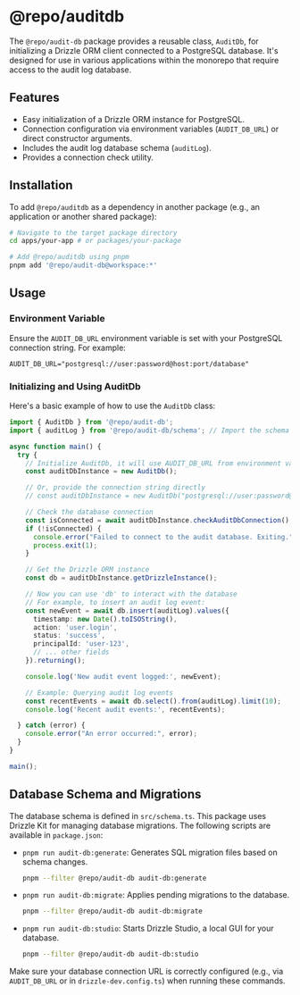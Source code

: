 # @repo/auditdb

The `@repo/audit-db` package provides a reusable class, `AuditDb`, for initializing a Drizzle ORM client connected to a PostgreSQL database. It's designed for use in various applications within the monorepo that require access to the audit log database.

## Features

-   Easy initialization of a Drizzle ORM instance for PostgreSQL.
-   Connection configuration via environment variables (`AUDIT_DB_URL`) or direct constructor arguments.
-   Includes the audit log database schema (`auditLog`).
-   Provides a connection check utility.

## Installation

To add `@repo/auditdb` as a dependency in another package (e.g., an application or another shared package):

```sh
# Navigate to the target package directory
cd apps/your-app # or packages/your-package

# Add @repo/auditdb using pnpm
pnpm add '@repo/audit-db@workspace:*'
```

## Usage

### Environment Variable

Ensure the `AUDIT_DB_URL` environment variable is set with your PostgreSQL connection string. For example:

```env
AUDIT_DB_URL="postgresql://user:password@host:port/database"
```

### Initializing and Using AuditDb

Here's a basic example of how to use the `AuditDb` class:

```typescript
import { AuditDb } from '@repo/audit-db';
import { auditLog } from '@repo/audit-db/schema'; // Import the schema if you need to reference tables directly

async function main() {
  try {
    // Initialize AuditDb, it will use AUDIT_DB_URL from environment variables
    const auditDbInstance = new AuditDb();

    // Or, provide the connection string directly
    // const auditDbInstance = new AuditDb("postgresql://user:password@host:port/database");

    // Check the database connection
    const isConnected = await auditDbInstance.checkAuditDbConnection();
    if (!isConnected) {
      console.error("Failed to connect to the audit database. Exiting.");
      process.exit(1);
    }

    // Get the Drizzle ORM instance
    const db = auditDbInstance.getDrizzleInstance();

    // Now you can use 'db' to interact with the database
    // For example, to insert an audit log event:
    const newEvent = await db.insert(auditLog).values({
      timestamp: new Date().toISOString(),
      action: 'user.login',
      status: 'success',
      principalId: 'user-123',
      // ... other fields
    }).returning();

    console.log('New audit event logged:', newEvent);

    // Example: Querying audit log events
    const recentEvents = await db.select().from(auditLog).limit(10);
    console.log('Recent audit events:', recentEvents);

  } catch (error) {
    console.error("An error occurred:", error);
  }
}

main();
```

## Database Schema and Migrations

The database schema is defined in `src/schema.ts`. This package uses Drizzle Kit for managing database migrations. The following scripts are available in `package.json`:

-   `pnpm run audit-db:generate`: Generates SQL migration files based on schema changes.
    ```sh
    pnpm --filter @repo/audit-db audit-db:generate
    ```
-   `pnpm run audit-db:migrate`: Applies pending migrations to the database.
    ```sh
    pnpm --filter @repo/audit-db audit-db:migrate
    ```
-   `pnpm run audit-db:studio`: Starts Drizzle Studio, a local GUI for your database.
    ```sh
    pnpm --filter @repo/audit-db audit-db:studio
    ```

Make sure your database connection URL is correctly configured (e.g., via `AUDIT_DB_URL` or in `drizzle-dev.config.ts`) when running these commands.
```
